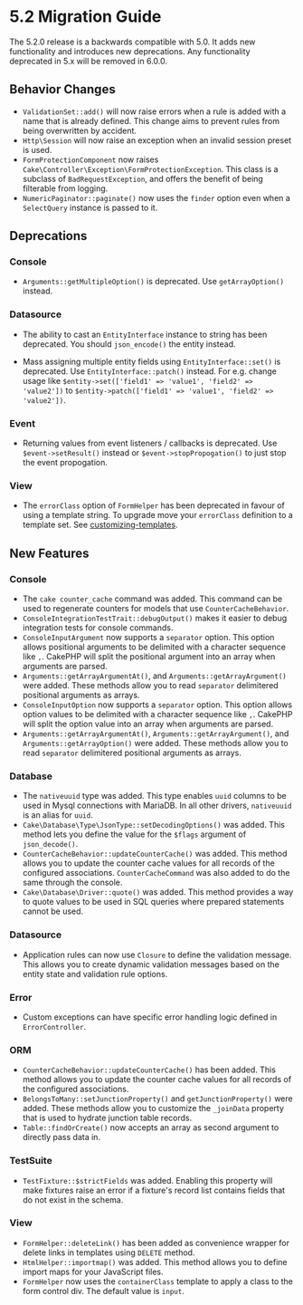 # 5.2 Migration Guide

The 5.2.0 release is a backwards compatible with 5.0. It adds new functionality
and introduces new deprecations. Any functionality deprecated in 5.x will be
removed in 6.0.0.

## Behavior Changes

- `ValidationSet::add()` will now raise errors when a rule is added with
  a name that is already defined. This change aims to prevent rules from being
  overwritten by accident.
- `Http\Session` will now raise an exception when an invalid session preset is
  used.
- `FormProtectionComponent` now raises `Cake\Controller\Exception\FormProtectionException`. This
  class is a subclass of `BadRequestException`, and offers the benefit of
  being filterable from logging.
- `NumericPaginator::paginate()` now uses the `finder` option even when a `SelectQuery` instance is passed to it.

## Deprecations

### Console

- `Arguments::getMultipleOption()` is deprecated. Use `getArrayOption()`
  instead.

### Datasource

- The ability to cast an `EntityInterface` instance to string has been deprecated.
  You should `json_encode()` the entity instead.

- Mass assigning multiple entity fields using `EntityInterface::set()` is deprecated.
  Use `EntityInterface::patch()` instead. For e.g. change usage like
  `$entity->set(['field1' => 'value1', 'field2' => 'value2'])` to
  `$entity->patch(['field1' => 'value1', 'field2' => 'value2'])`.

### Event

- Returning values from event listeners / callbacks is deprecated. Use `$event->setResult()`
  instead or `$event->stopPropogation()` to just stop the event propogation.

### View

- The `errorClass` option of `FormHelper` has been deprecated in favour of
  using a template string. To upgrade move your `errorClass` definition to
  a template set. See [customizing-templates](#customizing-templates).


## New Features

### Console

- The `cake counter_cache` command was added. This command can be used to
  regenerate counters for models that use `CounterCacheBehavior`.
- `ConsoleIntegrationTestTrait::debugOutput()` makes it easier to debug
  integration tests for console commands.
- `ConsoleInputArgument` now supports a `separator` option. This option
  allows positional arguments to be delimited with a character sequence like
  `,`. CakePHP will split the positional argument into an array when arguments
  are parsed.
- `Arguments::getArrayArgumentAt()`, and `Arguments::getArrayArgument()`
  were added. These methods allow you to read `separator` delimitered
  positional arguments as arrays.
- `ConsoleInputOption` now supports a `separator` option. This option
  allows option values to be delimited with a character sequence like
  `,`. CakePHP will split the option value into an array when arguments
  are parsed.
- `Arguments::getArrayArgumentAt()`, `Arguments::getArrayArgument()`, and
  `Arguments::getArrayOption()`
  were added. These methods allow you to read `separator` delimitered
  positional arguments as arrays.

### Database

- The `nativeuuid` type was added. This type enables `uuid` columns to be
  used in Mysql connections with MariaDB. In all other drivers, `nativeuuid`
  is an alias for `uuid`.
- `Cake\Database\Type\JsonType::setDecodingOptions()` was added. This method
  lets you define the value for the `$flags` argument of `json_decode()`.
- `CounterCacheBehavior::updateCounterCache()` was added. This method allows
  you to update the counter cache values for all records of the configured
  associations. `CounterCacheCommand` was also added to do the same through the
  console.
- `Cake\Database\Driver::quote()` was added. This method provides a way to
  quote values to be used in SQL queries where prepared statements cannot be
  used.

### Datasource

- Application rules can now use `Closure` to define the validation message.
  This allows you to create dynamic validation messages based on the entity
  state and validation rule options.

### Error

- Custom exceptions can have specific error handling logic defined in
  `ErrorController`.

### ORM

- `CounterCacheBehavior::updateCounterCache()` has been added. This method
  allows you to update the counter cache values for all records of the configured
  associations.
- `BelongsToMany::setJunctionProperty()` and `getJunctionProperty()` were
  added. These methods allow you to customize the `_joinData` property that is
  used to hydrate junction table records.
- `Table::findOrCreate()` now accepts an array as second argument to directly pass data in.

### TestSuite

- `TestFixture::$strictFields` was added. Enabling this property will make
  fixtures raise an error if a fixture's record list contains fields that do not
  exist in the schema.

### View

- `FormHelper::deleteLink()` has been added as convenience wrapper for delete links in
  templates using `DELETE` method.
- `HtmlHelper::importmap()` was added. This method allows you to define
  import maps for your JavaScript files.
- `FormHelper` now uses the `containerClass` template to apply a class to
  the form control div. The default value is `input`.

